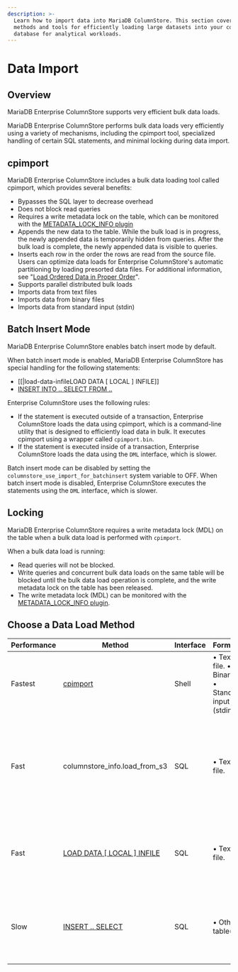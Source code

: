 ```yaml
---
description: >-
  Learn how to import data into MariaDB ColumnStore. This section covers various
  methods and tools for efficiently loading large datasets into your columnar
  database for analytical workloads.
---
```


# Data Import

## Overview

MariaDB Enterprise ColumnStore supports very efficient bulk data loads.

MariaDB Enterprise ColumnStore performs bulk data loads very efficiently using a variety of mechanisms, including the cpimport tool, specialized handling of certain SQL statements, and minimal locking during data import.

## cpimport

MariaDB Enterprise ColumnStore includes a bulk data loading tool called cpimport, which provides several benefits:

* Bypasses the SQL layer to decrease overhead
* Does not block read queries
* Requires a write metadata lock on the table, which can be monitored with the [METADATA\_LOCK\_INFO plugin](https://app.gitbook.com/s/SsmexDFPv2xG2OTyO5yV/reference/plugins/other-plugins/metadata-lock-info-plugin)
* Appends the new data to the table. While the bulk load is in progress, the newly appended data is temporarily hidden from queries. After the bulk load is complete, the newly appended data is visible to queries.
* Inserts each row in the order the rows are read from the source file. Users can optimize data loads for Enterprise ColumnStore's automatic partitioning by loading presorted data files. For additional information, see "[Load Ordered Data in Proper Order](../../high-availability/columnstore-query-tuning/query-tuning-recommendations-for-mariadb-enterprise-columnstore.md#load-ordered-data-in-proper-order)".
* Supports parallel distributed bulk loads
* Imports data from text files
* Imports data from binary files
* Imports data from standard input (stdin)

## Batch Insert Mode

MariaDB Enterprise ColumnStore enables batch insert mode by default.

When batch insert mode is enabled, MariaDB Enterprise ColumnStore has special handling for the following statements:

* \[\[|load-data-infileLOAD DATA \[ LOCAL ] INFILE]]
* [INSERT INTO .. SELECT FROM ..](https://app.gitbook.com/s/SsmexDFPv2xG2OTyO5yV/reference/sql-statements/data-manipulation/inserting-loading-data/insert)

Enterprise ColumnStore uses the following rules:

* If the statement is executed outside of a transaction, Enterprise ColumnStore loads the data using cpimport, which is a command-line utility that is designed to efficiently load data in bulk. It executes cpimport using a wrapper called `cpimport.bin`.
* If the statement is executed inside of a transaction, Enterprise ColumnStore loads the data using the `DML` interface, which is slower.

Batch insert mode can be disabled by setting the `columnstore_use_import_for_batchinsert` system variable to OFF. When batch insert mode is disabled, Enterprise ColumnStore executes the statements using the `DML` interface, which is slower.

## Locking

MariaDB Enterprise ColumnStore requires a write metadata lock (MDL) on the table when a bulk data load is performed with `cpimport`.

When a bulk data load is running:

* Read queries will not be blocked.
* Write queries and concurrent bulk data loads on the same table will be blocked until the bulk data load operation is complete, and the write metadata lock on the table has been released.
* The write metadata lock (MDL) can be monitored with the [METADATA\_LOCK\_INFO plugin](https://app.gitbook.com/s/SsmexDFPv2xG2OTyO5yV/reference/plugins/other-plugins/metadata-lock-info-plugin).

## Choose a Data Load Method

| Performance | Method                                                                                                                                                                                           | Interface | Format(s)                                           | Location(s)                               | Benefits                                                                                |
| ----------- | ------------------------------------------------------------------------------------------------------------------------------------------------------------------------------------------------ | --------- | --------------------------------------------------- | ----------------------------------------- | --------------------------------------------------------------------------------------- |
| Fastest     | [cpimport](mariadb-enterprise-columnstore-data-loading-with-cpimport.md)                                                                                                                         | Shell     | • Text file. • Binary file • Standard input (stdin) | • Server file system                      | Lowest latency. • Bypasses SQL layer. • Non-blocking                                    |
| Fast        | columnstore\_info.load\_from\_s3                                                                                                                                                                 | SQL       | • Text file.                                        | • S3-compatible object storage            | • Loads data from the cloud. • Translates operation to cpimport command. • Non-blocking |
| Fast        | [LOAD DATA \[ LOCAL \] INFILE](https://app.gitbook.com/s/SsmexDFPv2xG2OTyO5yV/reference/sql-statements/data-manipulation/inserting-loading-data/load-data-into-tables-or-index/load-data-infile) | SQL       | • Text file.                                        | • Server file system • Client file system | • Translates operation to cpimport command. • Non-blocking                              |
| Slow        | [INSERT .. SELECT](https://app.gitbook.com/s/SsmexDFPv2xG2OTyO5yV/reference/sql-statements/data-manipulation/inserting-loading-data/insert)                                                      | SQL       | • Other table(s).                                   | • Same MariaDB server                     | • Translates operation to cpimport command. • Non-blocking                              |
